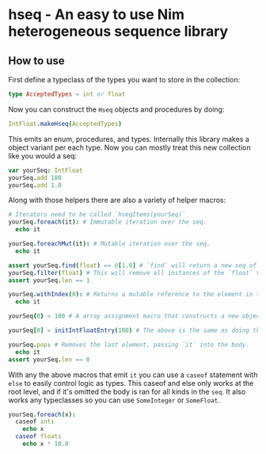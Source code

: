 # hseq - An easy to use Nim heterogeneous sequence library

## How to use
First define a typeclass of the types you want to store in the collection:
```nim
type AcceptedTypes = int or float
```

Now you can construct the `Hseq` objects and procedures by doing:
```nim
IntFloat.makeHseq(AcceptedTypes)
```
This emits an enum, procedures, and types. 
Internally this library makes a object variant per each type.
Now you can mostly treat this new collection like you would a seq:
```nim
var yourSeq: IntFloat
yourSeq.add 100
yourSeq.add 1.0
```
Along with those helpers there are also a variety of helper macros:
```nim
# Iterators need to be called `hseqItems(yourSeq)`
yourSeq.foreach(it): # Immutable iteration over the seq.
  echo it

yourSeq.foreachMut(it): # Mutable iteration over the seq.
  echo it

assert yourSeq.find(float) == @[1.0] # `find` will return a new seq of the type queried.
yourSeq.filter(float) # This will remove all instances of the `float` variant from the list.
assert yourSeq.len == 1

yourSeq.withIndex(0): # Returns a mutable reference to the element in the list.
  echo it

yourSeq{0} = 100 # A array assignment macro that constructs a new object from the right hand.

yourSeq[0] = initIntFloatEntry(100) # The above is the same as doing this, makes new variant and assigns it.

yourSeq.pop: # Removes the last element, passing `it` into the body.
  echo it
assert yourSeq.len == 0
```

With any the above macros that emit `it` you can use a `caseof` statement with `else` to easily control logic as types.
This caseof and else only works at the root level, and if it's omitted the body is ran for all kinds in the `seq`.
It also works any typeclasses so you can use `SomeInteger` or `SomeFloat`.
```nim
yourSeq.foreach(x):
  caseof int:
    echo x
  caseof float:
    echo x * 10.0
```
